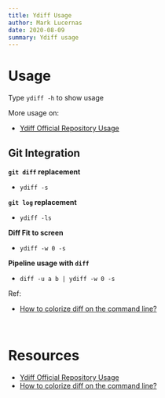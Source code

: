 ```yaml
---
title: Ydiff Usage
author: Mark Lucernas
date: 2020-08-09
summary: Ydiff usage
---
```



# Usage

Type `ydiff -h` to show usage

More usage on:

  - [Ydiff Official Repository Usage](https://github.com/ymattw/ydiff#usage)


## Git Integration

**`git diff` replacement**

  - `ydiff -s`


**`git log` replacement**

  - `ydiff -ls`


**Diff Fit to screen**

  - `ydiff -w 0 -s`


**Pipeline usage with `diff`**

  - `diff -u a b | ydiff -w 0 -s`


Ref:

  - [How to colorize diff on the command line?](https://stackoverflow.com/a/41770560/11850077)



<br>

# Resources

  - [Ydiff Official Repository Usage](https://github.com/ymattw/ydiff#usage)
  - [How to colorize diff on the command line?](https://stackoverflow.com/a/41770560/11850077)

